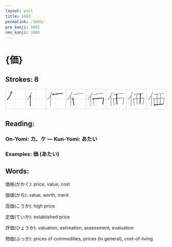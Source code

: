 ```yaml
---
layout: post
title: 1603
permalink: /1603/
pre_kanji: 1602
nex_kanji: 1604
---
```


# {価}

## Strokes: 8

<div class="stroke"><img src="../images/E4BEA1.png" /></div>

## Reading:

### On-Yomi: カ、ケ &mdash; Kun-Yomi: あたい

### Examples: 価 (あたい)

## Words:

価格(かかく): price, value, cost

価値(かち): value, worth, merit

高価(こうか): high price

定価(ていか): established price

評価(ひょうか): valuation, estimation, assessment, evaluation

物価(ぶっか): prices of commodities, prices (in general), cost-of-living
